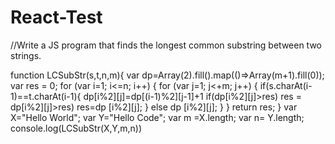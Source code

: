 # React-Test

//Write a JS program that finds the longest common substring between two strings.

function LCSubStr(s,t,n,m){
var dp=Array(2).fill().map(()=>Array(m+1).fill(0));
var res = 0;
for (var i=1; i<=n; i++)
{
for (var j=1; j<+m; j++)
{
if(s.charAt(i-1)==t.charAt(i-1){
dp[i%2][j]=dp[(i-1)%2][j-1]+1
if(dp[i%2][j]>res)
res = dp[i%2][j]>res)
res=dp [i%2][j];
}
else dp [i%2][j];
}
}
return res;
}
var X="Hello World";
var Y="Hello Code";
var m =X.length;
var n= Y.length;
console.log(LCSubStr(X,Y,m,n))

